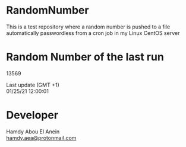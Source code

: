 # RandomNumber    
This is a test repository where a random number is pushed to a file automatically passwordless from a cron job in my Linux CentOS server    
# Random Number of the last run   
13569
      
Last update (GMT +1)    
01/25/21 12:00:01
# Developer    
Hamdy Abou El Anein   
hamdy.aea@protonmail.com
